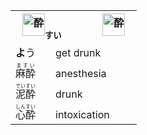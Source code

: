 <table align="left"><tr><th>
  <img src="https://glyphwiki.org/glyph/u9154.svg" alt="酔" height="36"><ruby><sub>すい</sub><br><sup>　</sup></ruby>　　　<img src="https://glyphwiki.org/glyph/u9189.svg" alt="酔" height="36"><ruby> <sub></sub><br><sup>　</sup></ruby></th></tr><tr><td><b>よ</b>う　　get drunk</td></tr><tr><td><ruby>麻酔<rt>ますい</rt></ruby>　　anesthesia</td></tr><tr><td><ruby>泥酔<rt>でいすい</rt></ruby>　　drunk</td></tr><tr><td><ruby>心酔<rt>しんすい</rt></ruby>　　intoxication
  </td></tr></table>
